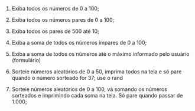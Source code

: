 1. Exiba todos os números de 0 a 100;

2. Exiba todos os números pares de 0 a 100;

3. Exiba todos os pares de 500 até 10;

4. Exiba a soma de todos os números ímpares de 0 a 100;

5. Exiba a soma de todos os números até o máximo informado pelo usuário (formulário)

6. Sorteie números aleatórios de 0 a 50, imprima todos na tela e só pare quando o número sorteado for 37; use o rand

7. Sorteie números aleatórios de 0 a 100, vá somando os números sorteados e imprimindo cada soma na tela. Só pare quando passar de 1.000;